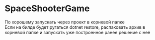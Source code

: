 # SpaceShooterGame
По хорошему запускать через проект в корневой папке <br>
Если на билде будет ругаться dotnet restore, распаковать архив в корневой папке и запускать уже построенное ранее решение с неё
